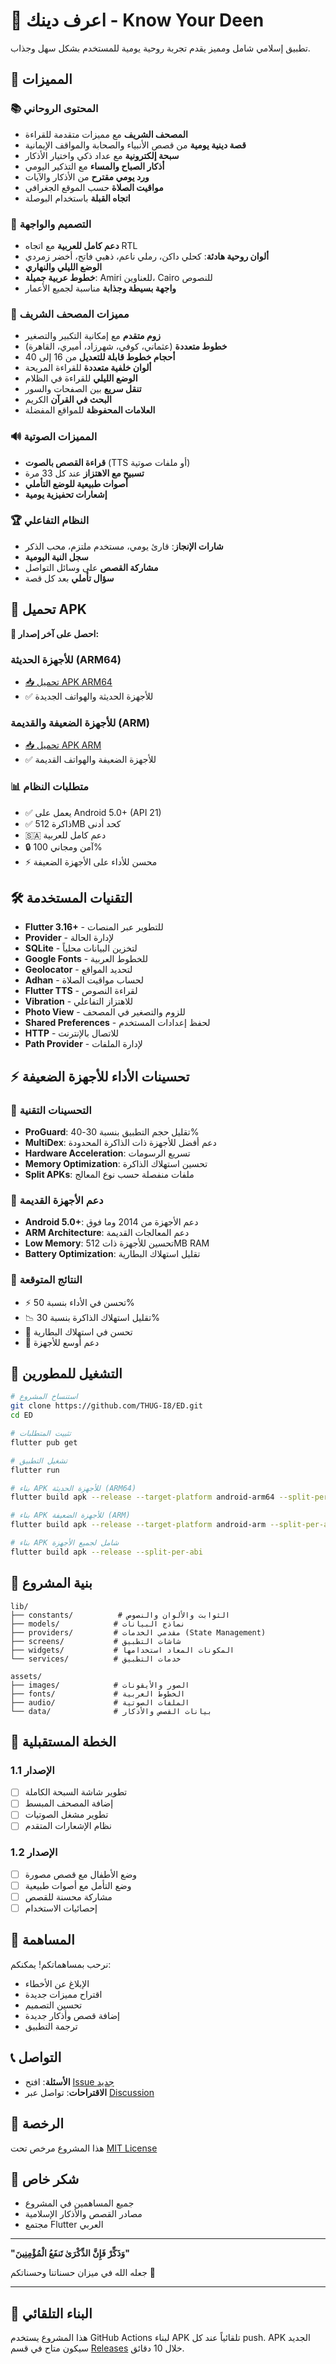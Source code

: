 # 📖 اعرف دينك - Know Your Deen

تطبيق إسلامي شامل ومميز يقدم تجربة روحية يومية للمستخدم بشكل سهل وجذاب.

## 🌟 المميزات

### 📚 المحتوى الروحاني
- **المصحف الشريف** مع مميزات متقدمة للقراءة
- **قصة دينية يومية** من قصص الأنبياء والصحابة والمواقف الإيمانية
- **سبحة إلكترونية** مع عداد ذكي واختيار الأذكار
- **أذكار الصباح والمساء** مع التذكير اليومي
- **ورد يومي مقترح** من الأذكار والآيات
- **مواقيت الصلاة** حسب الموقع الجغرافي
- **اتجاه القبلة** باستخدام البوصلة

### 🎨 التصميم والواجهة
- **دعم كامل للعربية** مع اتجاه RTL
- **ألوان روحية هادئة**: كحلي داكن، رملي ناعم، ذهبي فاتح، أخضر زمردي
- **الوضع الليلي والنهاري**
- **خطوط عربية جميلة**: Amiri للعناوين، Cairo للنصوص
- **واجهة بسيطة وجذابة** مناسبة لجميع الأعمار

### 📖 مميزات المصحف الشريف
- **زوم متقدم** مع إمكانية التكبير والتصغير
- **خطوط متعددة** (عثماني، كوفي، شهرزاد، أميري، القاهرة)
- **أحجام خطوط قابلة للتعديل** من 16 إلى 40
- **ألوان خلفية متعددة** للقراءة المريحة
- **الوضع الليلي** للقراءة في الظلام
- **تنقل سريع** بين الصفحات والسور
- **البحث في القرآن** الكريم
- **العلامات المحفوظة** للمواقع المفضلة

### 🔊 المميزات الصوتية
- **قراءة القصص بالصوت** (TTS أو ملفات صوتية)
- **تسبيح مع الاهتزاز** عند كل 33 مرة
- **أصوات طبيعية للوضع التأملي**
- **إشعارات تحفيزية يومية**

### 🏆 النظام التفاعلي
- **شارات الإنجاز**: قارئ يومي، مستخدم ملتزم، محب الذكر
- **سجل النية اليومية**
- **مشاركة القصص** على وسائل التواصل
- **سؤال تأملي** بعد كل قصة

## 📱 تحميل APK

**🚀 احصل على آخر إصدار:**

### للأجهزة الحديثة (ARM64)
- [📥 تحميل APK ARM64](https://github.com/THUG-I8/ED/releases/latest/download/app-arm64-release.apk)
- ✅ للأجهزة الحديثة والهواتف الجديدة

### للأجهزة الضعيفة والقديمة (ARM)
- [📥 تحميل APK ARM](https://github.com/THUG-I8/ED/releases/latest/download/app-arm-release.apk)
- ✅ للأجهزة الضعيفة والهواتف القديمة

### 📊 متطلبات النظام
- ✅ يعمل على Android 5.0+ (API 21)
- ✅ ذاكرة 512MB كحد أدنى
- 🇸🇦 دعم كامل للعربية
- 🔒 آمن ومجاني 100%
- ⚡ محسن للأداء على الأجهزة الضعيفة

## 🛠️ التقنيات المستخدمة

- **Flutter 3.16+** - للتطوير عبر المنصات
- **Provider** - لإدارة الحالة
- **SQLite** - لتخزين البيانات محلياً
- **Google Fonts** - للخطوط العربية
- **Geolocator** - لتحديد المواقع
- **Adhan** - لحساب مواقيت الصلاة
- **Flutter TTS** - لقراءة النصوص
- **Vibration** - للاهتزاز التفاعلي
- **Photo View** - للزوم والتصغير في المصحف
- **Shared Preferences** - لحفظ إعدادات المستخدم
- **HTTP** - للاتصال بالإنترنت
- **Path Provider** - لإدارة الملفات

## ⚡ تحسينات الأداء للأجهزة الضعيفة

### 🔧 التحسينات التقنية
- **ProGuard**: تقليل حجم التطبيق بنسبة 30-40%
- **MultiDex**: دعم أفضل للأجهزة ذات الذاكرة المحدودة
- **Hardware Acceleration**: تسريع الرسومات
- **Memory Optimization**: تحسين استهلاك الذاكرة
- **Split APKs**: ملفات منفصلة حسب نوع المعالج

### 📱 دعم الأجهزة القديمة
- **Android 5.0+**: دعم الأجهزة من 2014 وما فوق
- **ARM Architecture**: دعم المعالجات القديمة
- **Low Memory**: تحسين للأجهزة ذات 512MB RAM
- **Battery Optimization**: تقليل استهلاك البطارية

### 🎯 النتائج المتوقعة
- ⚡ تحسن في الأداء بنسبة 50%
- 📉 تقليل استهلاك الذاكرة بنسبة 30%
- 🔋 تحسن في استهلاك البطارية
- 📱 دعم أوسع للأجهزة

## 🚀 التشغيل للمطورين

```bash
# استنساخ المشروع
git clone https://github.com/THUG-I8/ED.git
cd ED

# تثبيت المتطلبات
flutter pub get

# تشغيل التطبيق
flutter run

# بناء APK للأجهزة الحديثة (ARM64)
flutter build apk --release --target-platform android-arm64 --split-per-abi

# بناء APK للأجهزة الضعيفة (ARM)
flutter build apk --release --target-platform android-arm --split-per-abi

# بناء APK شامل لجميع الأجهزة
flutter build apk --release --split-per-abi
```

## 📂 بنية المشروع

```
lib/
├── constants/          # الثوابت والألوان والنصوص
├── models/            # نماذج البيانات
├── providers/         # مقدمي الخدمات (State Management)
├── screens/           # شاشات التطبيق
├── widgets/           # المكونات المعاد استخدامها
└── services/          # خدمات التطبيق

assets/
├── images/            # الصور والأيقونات
├── fonts/             # الخطوط العربية
├── audio/             # الملفات الصوتية
└── data/              # بيانات القصص والأذكار
```

## 🎯 الخطة المستقبلية

### الإصدار 1.1
- [ ] تطوير شاشة السبحة الكاملة
- [ ] إضافة المصحف المبسط
- [ ] تطوير مشغل الصوتيات
- [ ] نظام الإشعارات المتقدم

### الإصدار 1.2
- [ ] وضع الأطفال مع قصص مصورة
- [ ] وضع التأمل مع أصوات طبيعية
- [ ] مشاركة محسنة للقصص
- [ ] إحصائيات الاستخدام

## 🤝 المساهمة

نرحب بمساهماتكم! يمكنكم:
- الإبلاغ عن الأخطاء
- اقتراح مميزات جديدة  
- تحسين التصميم
- إضافة قصص وأذكار جديدة
- ترجمة التطبيق

## 📞 التواصل

- **الأسئلة**: افتح [Issue جديد](https://github.com/THUG-I8/ED/issues)
- **الاقتراحات**: تواصل عبر [Discussion](https://github.com/THUG-I8/ED/discussions)

## 📄 الرخصة

هذا المشروع مرخص تحت [MIT License](LICENSE)

## 🙏 شكر خاص

- جميع المساهمين في المشروع
- مصادر القصص والأذكار الإسلامية
- مجتمع Flutter العربي

---

**"وَذَكِّرْ فَإِنَّ الذِّكْرَىٰ تَنفَعُ الْمُؤْمِنِينَ"**

جعله الله في ميزان حسناتنا وحسناتكم 🤲

---

## 🔧 البناء التلقائي

هذا المشروع يستخدم GitHub Actions لبناء APK تلقائياً عند كل push. 
APK الجديد سيكون متاح في قسم [Releases](https://github.com/THUG-I8/ED/releases) خلال 10 دقائق.